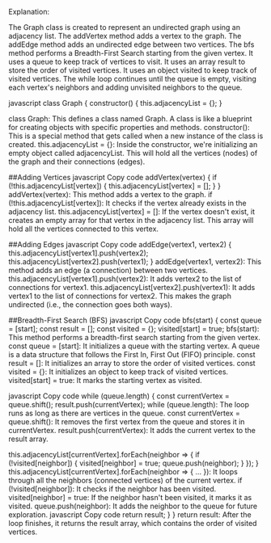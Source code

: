 Explanation:

The Graph class is created to represent an undirected graph using an adjacency list.
The addVertex method adds a vertex to the graph.
The addEdge method adds an undirected edge between two vertices.
The bfs method performs a Breadth-First Search starting from the given vertex.
It uses a queue to keep track of vertices to visit.
It uses an array result to store the order of visited vertices.
It uses an object visited to keep track of visited vertices.
The while loop continues until the queue is empty, visiting each vertex's neighbors and adding unvisited neighbors to the queue.

javascript
class Graph {
    constructor() {
        this.adjacencyList = {};
    }

class Graph: This defines a class named Graph. A class is like a blueprint for creating objects with specific properties and methods.
constructor(): This is a special method that gets called when a new instance of the class is created.
this.adjacencyList = {}: Inside the constructor, we're initializing an empty object called adjacencyList. This will hold all the vertices (nodes) of the graph and their connections (edges).

##Adding Vertices
javascript
Copy code
    addVertex(vertex) {
        if (!this.adjacencyList[vertex]) {
            this.adjacencyList[vertex] = [];
        }
    }
addVertex(vertex): This method adds a vertex to the graph.
if (!this.adjacencyList[vertex]): It checks if the vertex already exists in the adjacency list.
this.adjacencyList[vertex] = []: If the vertex doesn't exist, it creates an empty array for that vertex in the adjacency list. This array will hold all the vertices connected to this vertex.

##Adding Edges
javascript
Copy code
    addEdge(vertex1, vertex2) {
        this.adjacencyList[vertex1].push(vertex2);
        this.adjacencyList[vertex2].push(vertex1);
    }
addEdge(vertex1, vertex2): This method adds an edge (a connection) between two vertices.
this.adjacencyList[vertex1].push(vertex2): It adds vertex2 to the list of connections for vertex1.
this.adjacencyList[vertex2].push(vertex1): It adds vertex1 to the list of connections for vertex2. This makes the graph undirected (i.e., the connection goes both ways).


##Breadth-First Search (BFS)
javascript
Copy code
    bfs(start) {
        const queue = [start];
        const result = [];
        const visited = {};
        visited[start] = true;
bfs(start): This method performs a breadth-first search starting from the given vertex.
const queue = [start]: It initializes a queue with the starting vertex. A queue is a data structure that follows the First In, First Out (FIFO) principle.
const result = []: It initializes an array to store the order of visited vertices.
const visited = {}: It initializes an object to keep track of visited vertices.
visited[start] = true: It marks the starting vertex as visited.


javascript
Copy code
        while (queue.length) {
            const currentVertex = queue.shift();
            result.push(currentVertex);
while (queue.length): The loop runs as long as there are vertices in the queue.
const currentVertex = queue.shift(): It removes the first vertex from the queue and stores it in currentVertex.
result.push(currentVertex): It adds the current vertex to the result array.


this.adjacencyList[currentVertex].forEach(neighbor => {
                if (!visited[neighbor]) {
                    visited[neighbor] = true;
                    queue.push(neighbor);
                }
            });
        }
this.adjacencyList[currentVertex].forEach(neighbor => { ... }): It loops through all the neighbors (connected vertices) of the current vertex.
if (!visited[neighbor]): It checks if the neighbor has been visited.
visited[neighbor] = true: If the neighbor hasn't been visited, it marks it as visited.
queue.push(neighbor): It adds the neighbor to the queue for future exploration.
javascript
Copy code
        return result;
    }
}
return result: After the loop finishes, it returns the result array, which contains the order of visited vertices.